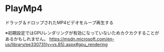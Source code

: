 # PlayMp4
ドラッグ＆ドロップされたMP4ビデオをループ再生する

※初期設定ではGPUレンダリングが有効になっていないためカクカクすることがあるかもしれません。
https://msdn.microsoft.com/en-us/library/ee330731(v=vs.85).aspx#gpu_rendering
